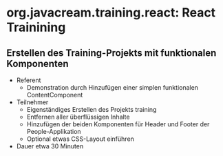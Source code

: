 # org.javacream.training.react: React Trainining

## Erstellen des Training-Projekts mit funktionalen Komponenten

* Referent
  * Demonstration durch Hinzufügen einer simplen funktionalen ContentComponent
* Teilnehmer
  * Eigenständiges Erstellen des Projekts training
  * Entfernen aller überflüssigen Inhalte
  * Hinzufügen der beiden Komponenten für Header und Footer der People-Applikation
  * Optional etwas CSS-Layout einführen
* Dauer etwa 30 Minuten